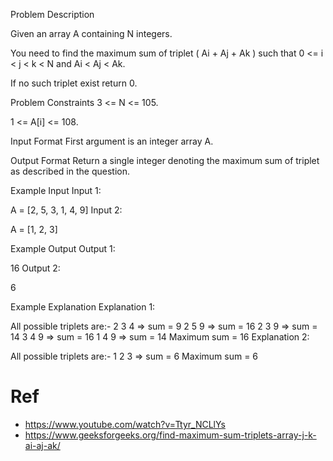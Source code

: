 Problem Description
 
 

Given an array A containing N integers.

You need to find the maximum sum of triplet ( Ai + Aj + Ak ) such that 0 <= i < j < k < N and Ai < Aj < Ak.

If no such triplet exist return 0.



Problem Constraints
3 <= N <= 105.

1 <= A[i] <= 108.



Input Format
First argument is an integer array A.



Output Format
Return a single integer denoting the maximum sum of triplet as described in the question.



Example Input
Input 1:

 A = [2, 5, 3, 1, 4, 9]
Input 2:

 A = [1, 2, 3]


Example Output
Output 1:

 16
Output 2:

 6


Example Explanation
Explanation 1:

 All possible triplets are:-
    2 3 4 => sum = 9
    2 5 9 => sum = 16
    2 3 9 => sum = 14
    3 4 9 => sum = 16
    1 4 9 => sum = 14
  Maximum sum = 16
Explanation 2:

 All possible triplets are:-
    1 2 3 => sum = 6
 Maximum sum = 6

# Ref
 - https://www.youtube.com/watch?v=Ttyr_NCLlYs
 - https://www.geeksforgeeks.org/find-maximum-sum-triplets-array-j-k-ai-aj-ak/
